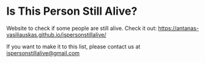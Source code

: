 # Is This Person Still Alive?
Website to check if some people are still alive. Check it out: https://antanas-vasiliauskas.github.io/ispersonstillalive/

If you want to make it to this list, please contact us at ispersonstillalive@gmail.com
